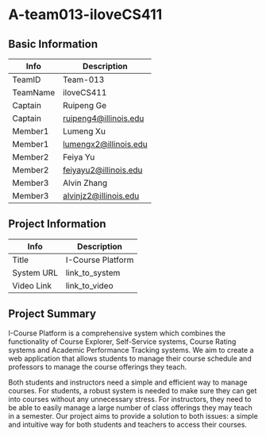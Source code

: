# A-team013-iloveCS411

## Basic Information

|   Info      |        Description     |
| ----------- | ---------------------- |
| TeamID      |        Team-013        |
| TeamName    |       iloveCS411       |
| Captain     |       Ruipeng Ge       |
| Captain     |  ruipeng4@illinois.edu |
| Member1     |        Lumeng Xu       |
| Member1     |  lumengx2@illinois.edu |
| Member2     |        Feiya Yu        |
| Member2     |  feiyayu2@illinois.edu |
| Member3     |       Alvin Zhang      |
| Member3     |  alvinjz2@illinois.edu |

## Project Information

|   Info      |        Description     |
| ----------- | ---------------------- |
|  Title      |       I-Course Platform     |
| System URL  |      link_to_system    |
| Video Link  |      link_to_video     |

## Project Summary

I-Course Platform is a comprehensive system which combines the functionality of Course Explorer, Self-Service systems, Course Rating systems and Academic Performance Tracking systems. We aim to create a web application that allows students to manage their course schedule and professors to manage the course offerings they teach.

Both students and instructors need a simple and efficient way to manage courses. For students, a robust system is needed to make sure they can get into courses without any unnecessary stress. For instructors, they need to be able to easily manage a large number of class offerings they may teach in a semester. Our project aims to provide a solution to both issues: a simple and intuitive way for both students and teachers to access their courses. 
